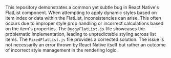 This repository demonstrates a common yet subtle bug in React Native's FlatList component. When attempting to apply dynamic styles based on item index or data within the FlatList, inconsistencies can arise. This often occurs due to improper style prop handling or incorrect calculations based on the item's properties. The `BuggyFlatList.js` file showcases the problematic implementation, leading to unpredictable styling across list items. The `FixedFlatList.js` file provides a corrected solution.  The issue is not necessarily an error thrown by React Native itself but rather an outcome of incorrect style management in the rendering logic.